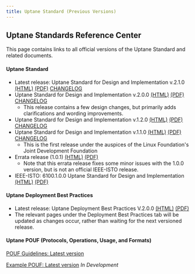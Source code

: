 ```yaml
---
title: Uptane Standard (Previous Versions)
---
```


## **Uptane Standards Reference Center**

This page contains links to all official versions of the Uptane Standard and related documents.

#### **Uptane Standard**

- Latest release: Uptane Standard for Design and Implementation v.2.1.0 [(HTML)](../static/papers/uptane-standard.2.1.0.htm) [(PDF)](/uptane-standard/2.1.0/uptane-standard.pdf) [CHANGELOG](/deployment-considerations/changelog.html#210---2023-06-6)
- Uptane Standard for Design and Implementation v.2.0.0 [(HTML)](papers/uptane-standard.2.0.0.html) [(PDF)](papers/uptane-standard.2.0.0.pdf) [CHANGELOG](/deployment-considerations/changelog.html#200---2022-01-18)
  - This release contains a few design changes, but primarily adds clarifications and wording improvements.
- Uptane Standard for Design and Implementation v.1.2.0 [(HTML)](papers/uptane-standard.1.2.0.html) [(PDF)](papers/uptane-standard.1.2.0.pdf) [CHANGELOG](https://uptane.github.io/deployment-considerations/changelog.html#120---2021-07-16)
- Uptane Standard for Design and Implementation v.1.1.0 [(HTML)](papers/uptane-standard.1.1.0.html) [(PDF)](papers/uptane-standard.1.1.0.pdf) [CHANGELOG](https://uptane.github.io/deployment-considerations/changelog.html#110---2021-01-08)
  - This is the first release under the auspices of the Linux Foundation's Joint Development Foundation
- Errata release (1.0.1) [(HTML)](papers/uptane-standard.1.0.1.html) [(PDF)](papers/uptane-standard.1.0.1.pdf)
  - Note that this errata release fixes some minor issues with the 1.0.0 version, but is not an official IEEE-ISTO release.
- IEEE-ISTO: 6100.1.0.0 Uptane Standard for Design and Implementation [(HTML)](papers/ieee-isto-6100.1.0.0.uptane-standard.html) [(PDF)](papers/ieee-isto-6100.1.0.0.uptane-standard.pdf)

#### **Uptane Deployment Best Practices**

- Latest release: Uptane Deployment Best Practices V.2.0.0 [(HTML)](../static/papers/V2.0.0_uptane_deploy.html) [(PDF)](../static/papers/V2.0.0_uptane_deploy.pdf)
- The relevant pages under the Deployment Best Practices tab will be updated as changes occur, rather than waiting for the next versioned release.


#### **Uptane POUF (Protocols, Operations, Usage, and Formats)**

[POUF Guidelines: Latest version](https://uptane.github.io/pouf.html)

[Example POUF: Latest version](https://uptane.github.io/reference_pouf.html)
_In Development_
